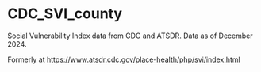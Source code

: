 # CDC_SVI_county
Social Vulnerability Index data from CDC and ATSDR. 
Data as of December 2024. 

Formerly at https://www.atsdr.cdc.gov/place-health/php/svi/index.html 
